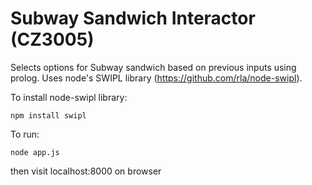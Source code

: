 # Subway Sandwich Interactor (CZ3005)

Selects options for Subway sandwich based on previous inputs using prolog. Uses node's SWIPL library (https://github.com/rla/node-swipl).

To install node-swipl library: 
```shell
npm install swipl
```

To run: 
```shell
node app.js
```
then visit localhost:8000 on browser
